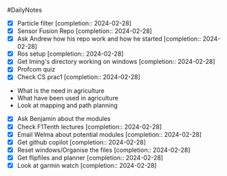 #DailyNotes
- [x] Particle filter  [completion:: 2024-02-28]
- [x] Sensor Fusion Repo  [completion:: 2024-02-28]
- [x] Ask Andrew how his repo work and how he started  [completion:: 2024-02-28]
- [x] Ros setup  [completion:: 2024-02-28]
- [x] Get Iming's directory working on windows  [completion:: 2024-02-28]
- [x]  Profcom quiz
- [x] Check CS prac1  [completion:: 2024-02-28]

- What is the need in agriculture
- What have been used in agriculture
- Look at mapping and path planning


- [x] Ask Benjamin about the modules
- [x] Check F1Tenth lectures  [completion:: 2024-02-28]
- [x] Email Welma about potential modules  [completion:: 2024-02-28]
- [x] Get github copilot  [completion:: 2024-02-28]
- [x] Reset windows/Organise the files  [completion:: 2024-02-28]
- [x] Get flipfiles and planner  [completion:: 2024-02-28]
- [x] Look at garmin watch  [completion:: 2024-02-28]
